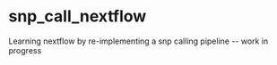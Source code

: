 # snp_call_nextflow
Learning nextflow by re-implementing a snp calling pipeline -- work in progress
